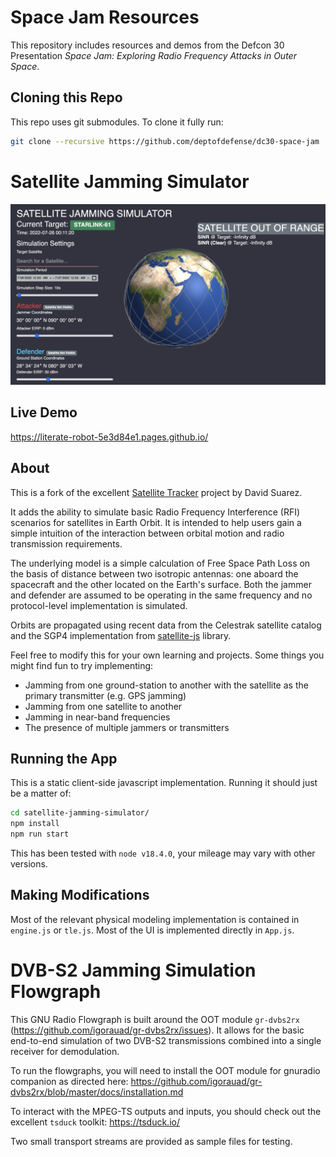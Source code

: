 # Space Jam Resources

This repository includes resources and demos from the Defcon 30 Presentation *Space Jam: Exploring Radio Frequency Attacks in Outer Space*.

## Cloning this Repo

This repo uses git submodules. To clone it fully run:
```bash
git clone --recursive https://github.com/deptofdefense/dc30-space-jam
```

# Satellite Jamming Simulator

![Satellite Jamming Simulator Screenshot Depicting the Globe with a Satellite Orbiting it](img/simulator_screenshot.png)

## Live Demo
https://literate-robot-5e3d84e1.pages.github.io/

## About
This is a fork of the excellent [Satellite Tracker](https://github.com/dsuarezv/satellite-tracker) project by David Suarez.

It adds the ability to simulate basic Radio Frequency Interference (RFI) scenarios for satellites in Earth Orbit. It is intended to help users gain a simple intuition of the interaction between orbital motion and radio transmission requirements.

The underlying model is a simple calculation of Free Space Path Loss on the basis of distance between two isotropic antennas: one aboard the spacecraft and the other located on the Earth's surface. Both the jammer and defender are assumed to be operating in the same frequency and no protocol-level implementation is simulated.

Orbits are propagated using recent data from the Celestrak satellite catalog and the SGP4 implementation from [satellite-js](https://github.com/shashwatak/satellite-js) library.

Feel free to modify this for your own learning and projects. Some things you might find fun to try implementing:
* Jamming from one ground-station to another with the satellite as the primary transmitter (e.g. GPS jamming)
* Jamming from one satellite to another
* Jamming in near-band frequencies
* The presence of multiple jammers or transmitters

## Running the App
This is a static client-side javascript implementation. Running it should just be a matter of:
```bash
cd satellite-jamming-simulator/
npm install
npm run start
```

This has been tested with `node v18.4.0`, your mileage may vary with other versions.

## Making Modifications
Most of the relevant physical modeling implementation is contained in `engine.js` or `tle.js`. Most of the UI is implemented directly in `App.js`.

# DVB-S2 Jamming Simulation Flowgraph

This GNU Radio Flowgraph is built around the OOT module `gr-dvbs2rx` (https://github.com/igorauad/gr-dvbs2rx/issues). It allows for the basic end-to-end simulation of two DVB-S2 transmissions combined into a single receiver for demodulation.

To run the flowgraphs, you will need to install the OOT module for gnuradio companion as directed here: https://github.com/igorauad/gr-dvbs2rx/blob/master/docs/installation.md

To interact with the MPEG-TS outputs and inputs, you should check out the excellent `tsduck` toolkit: https://tsduck.io/

Two small transport streams are provided as sample files for testing.
